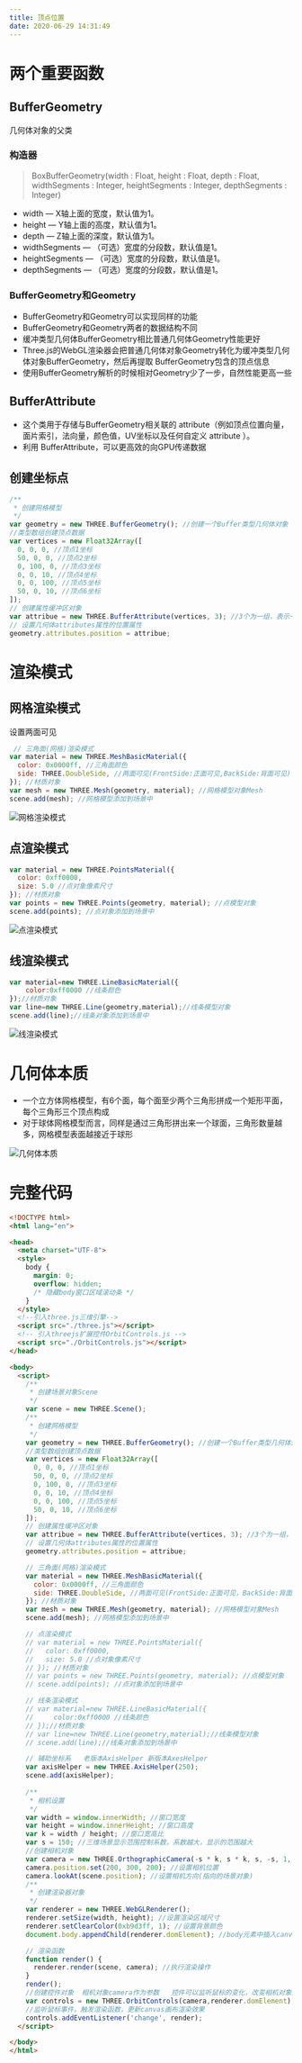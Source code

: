 ```yaml
---
title: 顶点位置
date: 2020-06-29 14:31:49
---
```


# 两个重要函数

## BufferGeometry

几何体对象的父类 

### 构造器

> BoxBufferGeometry(width : Float, height : Float, depth : Float, widthSegments : Integer, heightSegments : Integer, depthSegments : Integer)

* width — X轴上面的宽度，默认值为1。
* height — Y轴上面的高度，默认值为1。
* depth — Z轴上面的深度，默认值为1。
* widthSegments — （可选）宽度的分段数，默认值是1。
* heightSegments — （可选）宽度的分段数，默认值是1。
* depthSegments — （可选）宽度的分段数，默认值是1。

### BufferGeometry和Geometry

* BufferGeometry和Geometry可以实现同样的功能
* BufferGeometry和Geometry两者的数据结构不同
* 缓冲类型几何体BufferGeometry相比普通几何体Geometry性能更好
* Three.js的WebGL渲染器会把普通几何体对象Geometry转化为缓冲类型几何体对象BufferGeometry，然后再提取 BufferGeometry包含的顶点信息
* 使用BufferGeometry解析的时候相对Geometry少了一步，自然性能更高一些

## BufferAttribute

* 这个类用于存储与BufferGeometry相关联的 attribute（例如顶点位置向量，面片索引，法向量，颜色值，UV坐标以及任何自定义 attribute ）。
* 利用 BufferAttribute，可以更高效的向GPU传递数据

## 创建坐标点

```js
/**
 * 创建网格模型
 */
var geometry = new THREE.BufferGeometry(); //创建一个Buffer类型几何体对象
//类型数组创建顶点数据
var vertices = new Float32Array([
  0, 0, 0, //顶点1坐标
  50, 0, 0, //顶点2坐标
  0, 100, 0, //顶点3坐标
  0, 0, 10, //顶点4坐标
  0, 0, 100, //顶点5坐标
  50, 0, 10, //顶点6坐标
]);
// 创建属性缓冲区对象
var attribue = new THREE.BufferAttribute(vertices, 3); //3个为一组，表示一个顶点的xyz坐标
// 设置几何体attributes属性的位置属性
geometry.attributes.position = attribue;
```

# 渲染模式

## 网格渲染模式

设置两面可见
```js
 // 三角面(网格)渲染模式
var material = new THREE.MeshBasicMaterial({
  color: 0x0000ff, //三角面颜色
  side: THREE.DoubleSide, //两面可见(FrontSide:正面可见,BackSide:背面可见)
}); //材质对象
var mesh = new THREE.Mesh(geometry, material); //网格模型对象Mesh
scene.add(mesh); //网格模型添加到场景中
```
![网格渲染模式](./01.png)

## 点渲染模式

```js
var material = new THREE.PointsMaterial({
  color: 0xff0000,
  size: 5.0 //点对象像素尺寸
}); //材质对象
var points = new THREE.Points(geometry, material); //点模型对象
scene.add(points); //点对象添加到场景中
```

![点渲染模式](./02.png)

## 线渲染模式

```js
var material=new THREE.LineBasicMaterial({
    color:0xff0000 //线条颜色
});//材质对象
var line=new THREE.Line(geometry,material);//线条模型对象
scene.add(line);//线条对象添加到场景中
```

![线渲染模式](./03.png)

# 几何体本质

* 一个立方体网格模型，有6个面，每个面至少两个三角形拼成一个矩形平面，每个三角形三个顶点构成
* 对于球体网格模型而言，同样是通过三角形拼出来一个球面，三角形数量越多，网格模型表面越接近于球形

![几何体本质](./04.jpg)

# 完整代码

```html
<!DOCTYPE html>
<html lang="en">

<head>
  <meta charset="UTF-8">
  <style>
    body {
      margin: 0;
      overflow: hidden;
      /* 隐藏body窗口区域滚动条 */
    }
  </style>
  <!--引入three.js三维引擎-->
  <script src="./three.js"></script>
  <!-- 引入threejs扩展控件OrbitControls.js -->
  <script src="./OrbitControls.js"></script>
</head>

<body>
  <script>
    /**
     * 创建场景对象Scene
     */
    var scene = new THREE.Scene();
    /**
     * 创建网格模型
     */
    var geometry = new THREE.BufferGeometry(); //创建一个Buffer类型几何体对象
    //类型数组创建顶点数据
    var vertices = new Float32Array([
      0, 0, 0, //顶点1坐标
      50, 0, 0, //顶点2坐标
      0, 100, 0, //顶点3坐标
      0, 0, 10, //顶点4坐标
      0, 0, 100, //顶点5坐标
      50, 0, 10, //顶点6坐标
    ]);
    // 创建属性缓冲区对象
    var attribue = new THREE.BufferAttribute(vertices, 3); //3个为一组，表示一个顶点的xyz坐标
    // 设置几何体attributes属性的位置属性
    geometry.attributes.position = attribue;

    // 三角面(网格)渲染模式
    var material = new THREE.MeshBasicMaterial({
      color: 0x0000ff, //三角面颜色
      side: THREE.DoubleSide, //两面可见(FrontSide:正面可见，BackSide:背面可见)
    }); //材质对象
    var mesh = new THREE.Mesh(geometry, material); //网格模型对象Mesh
    scene.add(mesh); //网格模型添加到场景中

    // 点渲染模式
    // var material = new THREE.PointsMaterial({
    //   color: 0xff0000,
    //   size: 5.0 //点对象像素尺寸
    // }); //材质对象
    // var points = new THREE.Points(geometry, material); //点模型对象
    // scene.add(points); //点对象添加到场景中

    // 线条渲染模式
    // var material=new THREE.LineBasicMaterial({
    //     color:0xff0000 //线条颜色
    // });//材质对象
    // var line=new THREE.Line(geometry,material);//线条模型对象
    // scene.add(line);//线条对象添加到场景中

    // 辅助坐标系   老版本AxisHelper 新版本AxesHelper
    var axisHelper = new THREE.AxisHelper(250);
    scene.add(axisHelper);
    
    /**
     * 相机设置
     */
    var width = window.innerWidth; //窗口宽度
    var height = window.innerHeight; //窗口高度
    var k = width / height; //窗口宽高比
    var s = 150; //三维场景显示范围控制系数，系数越大，显示的范围越大
    //创建相机对象
    var camera = new THREE.OrthographicCamera(-s * k, s * k, s, -s, 1, 1000);
    camera.position.set(200, 300, 200); //设置相机位置
    camera.lookAt(scene.position); //设置相机方向(指向的场景对象)
    /**
     * 创建渲染器对象
     */
    var renderer = new THREE.WebGLRenderer();
    renderer.setSize(width, height); //设置渲染区域尺寸
    renderer.setClearColor(0xb9d3ff, 1); //设置背景颜色
    document.body.appendChild(renderer.domElement); //body元素中插入canvas对象

    // 渲染函数
    function render() {
      renderer.render(scene, camera); //执行渲染操作
    }
    render();
    //创建控件对象  相机对象camera作为参数   控件可以监听鼠标的变化，改变相机对象的属性
    var controls = new THREE.OrbitControls(camera,renderer.domElement);
    //监听鼠标事件，触发渲染函数，更新canvas画布渲染效果
    controls.addEventListener('change', render);
  </script>

</body>
</html>

```

